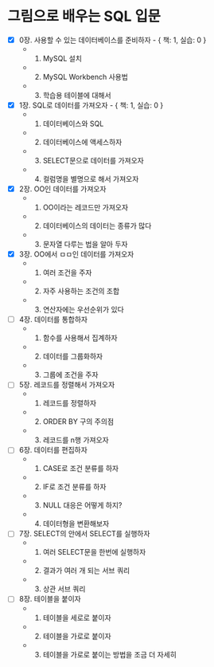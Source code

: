 # 그림으로 배우는 SQL 입문

- [x] 0장. 사용할 수 있는 데이터베이스를 준비하자 - { 책: 1, 실습: 0 }
  - 1.  MySQL 설치
  - 2.  MySQL Workbench 사용법
  - 3.  학습용 테이블에 대해서
- [x] 1장. SQL로 데이터를 가져오자 - { 책: 1, 실습: 0 }
  - 1.  데이터베이스와 SQL
  - 2.  데이터베이스에 액세스하자
  - 3.  SELECT문으로 데이터를 가져오자
  - 4.  컬럼명을 별명으로 해서 가져오자
- [x] 2장. OO인 데이터를 가져오자
  - 1.  OO이라는 레코드만 가져오자
  - 2.  데이터베이스의 데이터는 종류가 많다
  - 3.  문자열 다루는 법을 알아 두자
- [x] 3장. OO에서 ㅁㅁ인 데이터를 가져오자
  - 1.  여러 조건을 주자
  - 2.  자주 사용하는 조건의 조합
  - 3.  연산자에는 우선순위가 있다
- [ ] 4장. 데이터를 통합하자
  - 1.  함수를 사용해서 집계하자
  - 2.  데이터를 그룹화하자
  - 3.  그룹에 조건을 주자
- [ ] 5장. 레코드를 정렬해서 가져오자
  - 1.  레코드를 정렬하자
  - 2.  ORDER BY 구의 주의점
  - 3.  레코드를 n행 가져오자
- [ ] 6장. 데이터를 편집하자
  - 1.  CASE로 조건 분류를 하자
  - 2.  IF로 조건 분류를 하자
  - 3.  NULL 대응은 어떻게 하지?
  - 4.  데이터형을 변환해보자
- [ ] 7장. SELECT의 안에서 SELECT를 실행하자
  - 1. 여러 SELECT문을 한번에 실행하자
  - 2. 결과가 여러 개 되는 서브 쿼리
  - 3. 상관 서브 쿼리
- [ ] 8장. 테이블을 붙이자
  - 1. 테이블을 세로로 붙이자
  - 2. 테이블을 가로로 붙이자
  - 3. 테이블을 가로로 붙이는 방법을 조금 더 자세히
